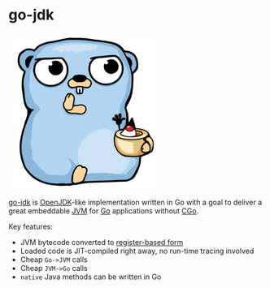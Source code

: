 # go-jdk

![Logo](docs/logo_small.png)

[go-jdk](https://github.com/quasilyte/go-jdk) is [OpenJDK](https://ru.wikipedia.org/wiki/OpenJDK)-like implementation
written in Go with a goal to deliver a great embeddable [JVM](https://en.wikipedia.org/wiki/Java_virtual_machine) for
[Go](http://golang.org/) applications without [CGo](https://golang.org/cmd/cgo/).

Key features:

* JVM bytecode converted to [register-based form](https://www.usenix.org/legacy/events%2Fvee05%2Ffull_papers/p153-yunhe.pdf)
* Loaded code is JIT-compiled right away, no run-time tracing involved
* Cheap `Go->JVM` calls
* Cheap `JVM->Go` calls
* `native` Java methods can be written in Go
